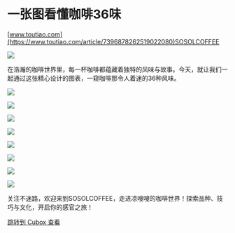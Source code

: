 一张图看懂咖啡36味
==========

[www.toutiao.com](https://www.toutiao.com/article/7396878262519022080)SOSOLCOFFEE

![](https://cubox.pro/c/filters:no_upscale()?imageUrl=https%3A%2F%2Fp3-sign.toutiaoimg.com%2Ftos-cn-i-axegupay5k%2F698989a5b3d04e9ba05155f917c66c4d~noop.image%3F_iz%3D58558%26from%3Darticle.pc_detail%26lk3s%3D953192f4%26x-expires%3D1723514986%26x-signature%3DzTrpDU2xDgdck1SlIwOSg4VOVRI%253D&valid=false)

在浩瀚的咖啡世界里，每一杯咖啡都蕴藏着独特的风味与故事。今天，就让我们一起通过这张精心设计的图表，一窥咖啡那令人着迷的36种风味。

![](https://cubox.pro/c/filters:no_upscale()?imageUrl=https%3A%2F%2Fp3-sign.toutiaoimg.com%2Ftos-cn-i-6w9my0ksvp%2F13a5525185614204b8d913ecb2f7386f~noop.image%3F_iz%3D58558%26from%3Darticle.pc_detail%26lk3s%3D953192f4%26x-expires%3D1723514986%26x-signature%3D9KSoG46QdMapn7FLIfLUP7Xu1Ow%253D&valid=false)

![](https://cubox.pro/c/filters:no_upscale()?imageUrl=https%3A%2F%2Fp3-sign.toutiaoimg.com%2Ftos-cn-i-6w9my0ksvp%2F3ac6dbd2faea40438cf9bd1e65cc0fd5~noop.image%3F_iz%3D58558%26from%3Darticle.pc_detail%26lk3s%3D953192f4%26x-expires%3D1723514986%26x-signature%3DvlstHcgFX1vgy4Dm5%252B%252Fjhh76Lbo%253D&valid=false)

![](https://cubox.pro/c/filters:no_upscale()?imageUrl=https%3A%2F%2Fp3-sign.toutiaoimg.com%2Ftos-cn-i-6w9my0ksvp%2F1fb5e46f805844db9b811c506f124931~noop.image%3F_iz%3D58558%26from%3Darticle.pc_detail%26lk3s%3D953192f4%26x-expires%3D1723514986%26x-signature%3DeqSpmg%252F1IEa0Ql6XgA8uKzyS%252F8E%253D&valid=false)

![](https://cubox.pro/c/filters:no_upscale()?imageUrl=https%3A%2F%2Fp3-sign.toutiaoimg.com%2Ftos-cn-i-6w9my0ksvp%2F2e130a45b49447e7a44d891749fa31d9~noop.image%3F_iz%3D58558%26from%3Darticle.pc_detail%26lk3s%3D953192f4%26x-expires%3D1723514986%26x-signature%3DeMs9KmkQfQbUU0C2IYRgqxgg2ao%253D&valid=false)

![](https://cubox.pro/c/filters:no_upscale()?imageUrl=https%3A%2F%2Fp3-sign.toutiaoimg.com%2Ftos-cn-i-6w9my0ksvp%2Fa57d5750900240ff9bcadaeb0515e5a3~noop.image%3F_iz%3D58558%26from%3Darticle.pc_detail%26lk3s%3D953192f4%26x-expires%3D1723514986%26x-signature%3D%252FC%252FjZsPK4PK7s8UenNPCrUQxz%252FY%253D&valid=false)

![](https://cubox.pro/c/filters:no_upscale()?imageUrl=https%3A%2F%2Fp3-sign.toutiaoimg.com%2Ftos-cn-i-6w9my0ksvp%2Fadefa48b14f4442baaf16652ada9d1a3~noop.image%3F_iz%3D58558%26from%3Darticle.pc_detail%26lk3s%3D953192f4%26x-expires%3D1723514986%26x-signature%3D3e2lydNSuXjYWFBiRipK7XvQIFg%253D&valid=false)

![](https://cubox.pro/c/filters:no_upscale()?imageUrl=https%3A%2F%2Fp3-sign.toutiaoimg.com%2Ftos-cn-i-6w9my0ksvp%2F14423dd3e0b94b008e75f315f7e91216~noop.image%3F_iz%3D58558%26from%3Darticle.pc_detail%26lk3s%3D953192f4%26x-expires%3D1723514986%26x-signature%3D0QX5lBNozTDydmAGmy0eRLsvt6Q%253D&valid=false)

![](https://cubox.pro/c/filters:no_upscale()?imageUrl=https%3A%2F%2Fp3-sign.toutiaoimg.com%2Ftos-cn-i-6w9my0ksvp%2Fe830398b4e704300a0972062b16930b9~noop.image%3F_iz%3D58558%26from%3Darticle.pc_detail%26lk3s%3D953192f4%26x-expires%3D1723514986%26x-signature%3DLZFw%252F4%252Fd9elRkK7ID%252BqkZE0y8B8%253D&valid=false)

关注不迷路，欢迎来到SOSOLCOFFEE，走进凉嗖嗖的咖啡世界！探索品种、技巧与文化，开启你的感官之旅！

[跳转到 Cubox 查看](https://cubox.pro/my/card?id=7220320533366180438)
